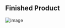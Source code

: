 ## Finished Product
![image](https://user-images.githubusercontent.com/77434770/176186936-79ced014-f93c-4c34-a3e1-4bf9743a1d8b.png)
